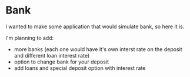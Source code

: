 # Bank

I wanted to make some application that would simulate bank, so here it is.

I'm planning to add:
- more banks (each one would have it's own interst rate on the deposit and different loan interest rate)
- option to change bank for your deposit
- add loans and special deposit option with interest rate

